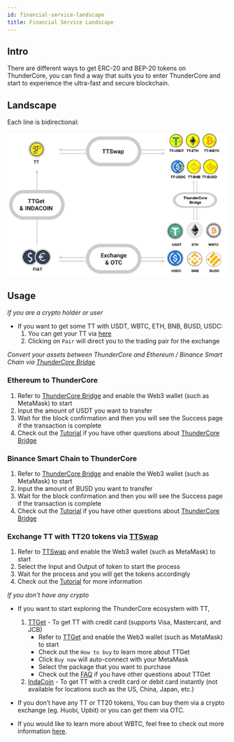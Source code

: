 ```yaml
---
id: financial-service-landscape
title: Financial Service Landscape
---
```

## Intro
There are different ways to get ERC-20 and BEP-20 tokens on ThunderCore, you can find a way that suits you to enter ThunderCore and start to experience the ultra-fast and secure blockchain. 

## Landscape
Each line is bidirectional:

![alt-text](assets/img/financial-service-landscape.png)

## Usage
_If you are a crypto holder or user_

* If you want to get some TT with USDT, WBTC, ETH, BNB, BUSD, USDC: 
  1. You can get your TT via [here](https://coinmarketcap.com/currencies/thunder-token/#markets) 
  2. Clicking on `Pair` will direct you to the trading pair for the exchange

_Convert your assets between ThunderCore and Ethereum / Binance Smart Chain via [ThunderCore Bridge](https://bridge.thundercore.com/)_
### Ethereum to ThunderCore
  1. Refer to [ThunderCore Bridge](https://bridge.thundercore.com/eth/) and enable the Web3 wallet (such as MetaMask) to start 
  2. Input the amount of USDT you want to transfer 
  3. Wait for the block confirmation and then you will see the Success page if the transaction is complete 
  4. Check out the [Tutorial](https://docs.thundercore.com/docs/ThunderStableCoinTutorial.pdf) if you have other questions about [ThunderCore Bridge](https://bridge.thundercore.com/)

### Binance Smart Chain to ThunderCore
  1. Refer to [ThunderCore Bridge](https://bridge.thundercore.com/bsc/) and enable the Web3 wallet (such as MetaMask) to start 
  2. Input the amount of BUSD you want to transfer 
  3. Wait for the block confirmation and then you will see the Success page if the transaction is complete 
  4. Check out the [Tutorial](https://docs.thundercore.com/docs/TransferringCrossChainAssets-BSC.pdf) if you have other questions about [ThunderCore Bridge](https://bridge.thundercore.com/bsc/)


### Exchange TT with TT20 tokens via [TTSwap](https://ttswap.space/#/swap)
  1. Refer to [TTSwap](https://ttswap.space/#/swap) and enable the Web3 wallet (such as MetaMask) to start 
  2. Select the Input and Output of token to start the process  
  3. Wait for the process and you will get the tokens accordingly  
  4. Check out the [Tutorial](https://support-center.thundercore.com/docs/ttswap/) for more information

_If you don’t have any crypto_

* If you want to start exploring the ThunderCore ecosystem with TT, 
  1. [TTGet](https://indacoin.io/buy-thundertoken-with-card) - To get TT with credit card (supports Visa, Mastercard, and JCB) 
     * Refer to [TTGet](https://indacoin.io/buy-thundertoken-with-card) and enable the Web3 wallet (such as MetaMask) to start
     * Check out the `How to buy` to learn more about TTGet
     * Click `Buy now` will auto-connect with your MetaMask
     * Select the package that you want to purchase
     * Check out the [FAQ](https://ttget.appcenter.games/) if you have other questions about TTGet
  2. [IndaCoin](https://indacoin.io/buy-thundertoken-with-card) - To get TT with a credit card or debit card instantly (not available for locations such as the US, China, Japan, etc.)

* If you don’t have any TT or TT20 tokens,
You can buy them via a crypto exchange (eg. Huobi, Upbit) or you can get them via OTC.

* If you would like to learn more about WBTC, feel free to check out more information [here](https://wbtc.network/).

